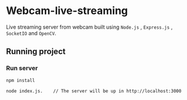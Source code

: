 # Webcam-live-streaming

Live streaming server from webcam built using `Node.js` , `Express.js` , `SocketIO` and `OpenCV`.

## Running project


### Run server

```sh
npm install
```

```sh
node index.js.    // The server will be up in http://localhost:3000
```

